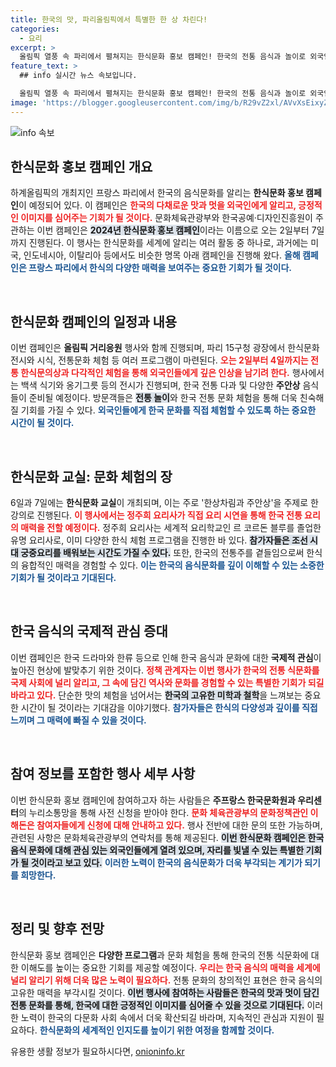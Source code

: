 ```yaml
---
title: 한국의 맛, 파리올림픽에서 특별한 한 상 차린다!
categories:
  - 요리
excerpt: >
  올림픽 열풍 속 파리에서 펼쳐지는 한식문화 홍보 캠페인! 한국의 전통 음식과 놀이로 외국인들의 입맛을 사로잡을 특별한 기회를 놓치지 마세요!
feature_text: >
  ## info 실시간 뉴스 속보입니다.

  올림픽 열풍 속 파리에서 펼쳐지는 한식문화 홍보 캠페인! 한국의 전통 음식과 놀이로 외국인들의 입맛을 사로잡을 특별한 기회를 놓치지 마세요!
image: 'https://blogger.googleusercontent.com/img/b/R29vZ2xl/AVvXsEixyZcFfHzMRdzZMjFBmAUKJYCLCGyLL1o632UiGVXcaFdKo_bkvkuCioo0uUKlGfBVcT3P84aROyZIXSBEx3Aw5nCQ3pTgDom1WDC4m8eifvWiAmWEEVb4x6G_l8C0QH225ldMjyaFvpxGEBGNO37VmDTDMHGhJPq73UglMfDca1-0aw/s1600/blogspot.png'
---
```


<p><img src="https://blogger.googleusercontent.com/img/b/R29vZ2xl/AVvXsEixyZcFfHzMRdzZMjFBmAUKJYCLCGyLL1o632UiGVXcaFdKo_bkvkuCioo0uUKlGfBVcT3P84aROyZIXSBEx3Aw5nCQ3pTgDom1WDC4m8eifvWiAmWEEVb4x6G_l8C0QH225ldMjyaFvpxGEBGNO37VmDTDMHGhJPq73UglMfDca1-0aw/s1600/blogspot.png" alt="info 속보" /></p>

<h2 data-ke-size="size26">한식문화 홍보 캠페인 개요</h2>

<p data-ke-size="size16">하계올림픽의 개최지인 프랑스 파리에서 한국의 음식문화를 알리는 <b>한식문화 홍보 캠페인</b>이 예정되어 있다. 이 캠페인은 <b><span style="color: #ee2323;">한국의 다채로운 맛과 멋을 외국인에게 알리고, 긍정적인 이미지를 심어주는 기회가 될 것이다.</span></b> 문화체육관광부와 한국공예·디자인진흥원이 주관하는 이번 캠페인은 <b><span style="background-color: #21538527;">2024년 한식문화 홍보 캠페인</span></b>이라는 이름으로 오는 2일부터 7일까지 진행된다. 이 행사는 한식문화를 세계에 알리는 여러 활동 중 하나로, 과거에는 미국, 인도네시아, 이탈리아 등에서도 비슷한 명목 아래 캠페인을 진행해 왔다. <b><span style="color: #1a5490;">올해 캠페인은 프랑스 파리에서 한식의 다양한 매력을 보여주는 중요한 기회가 될 것이다.</span></b></p>

<p data-ke-size="size16">&nbsp;</p>

<h2 data-ke-size="size26">한식문화 캠페인의 일정과 내용</h2>

<p data-ke-size="size16">이번 캠페인은 <b>올림픽 거리응원</b> 행사와 함께 진행되며, 파리 15구청 광장에서 한식문화 전시와 시식, 전통문화 체험 등 여러 프로그램이 마련된다. <b><span style="color: #ee2323;">오는 2일부터 4일까지는 전통 한식문의상과 다각적인 체험을 통해 외국인들에게 깊은 인상을 남기려 한다.</span></b> 행사에서는 백색 식기와 옹기그릇 등의 전시가 진행되며, 한국 전통 다과 및 다양한 <b>주안상</b> 음식들이 준비될 예정이다. 방문객들은 <b><span style="background-color: #21538527;">전통 놀이</span></b>와 한국 전통 문화 체험을 통해 더욱 친숙해질 기회를 가질 수 있다. <b><span style="color: #1a5490;">외국인들에게 한국 문화를 직접 체험할 수 있도록 하는 중요한 시간이 될 것이다.</span></b></p>

<p data-ke-size="size16">&nbsp;</p>

<h2 data-ke-size="size26">한식문화 교실: 문화 체험의 장</h2>

<p data-ke-size="size16">6일과 7일에는 <b>한식문화 교실</b>이 개최되며, 이는 주로 '한상차림과 주안상'을 주제로 한 강의로 진행된다. <b><span style="color: #ee2323;">이 행사에서는 정주희 요리사가 직접 요리 시연을 통해 한국 전통 요리의 매력을 전할 예정이다.</span></b> 정주희 요리사는 세계적 요리학교인 르 코르돈 블루를 졸업한 유명 요리사로, 이미 다양한 한식 체험 프로그램을 진행한 바 있다. <b><span style="background-color: #21538527;">참가자들은 조선 시대 궁중요리를 배워보는 시간도 가질 수 있다.</span></b> 또한, 한국의 전통주를 곁들임으로써 한식의 융합적인 매력을 경험할 수 있다. <b><span style="color: #1a5490;">이는 한국의 음식문화를 깊이 이해할 수 있는 소중한 기회가 될 것이라고 기대된다.</span></b></p>

<p data-ke-size="size16">&nbsp;</p>

<h2 data-ke-size="size26">한국 음식의 국제적 관심 증대</h2>

<p data-ke-size="size16">이번 캠페인은 한국 드라마와 한류 등으로 인해 한국 음식과 문화에 대한 <b>국제적 관심</b>이 높아진 현상에 발맞추기 위한 것이다. <b><span style="color: #ee2323;">정책 관계자는 이번 행사가 한국의 전통 식문화를 국제 사회에 널리 알리고, 그 속에 담긴 역사와 문화를 경험할 수 있는 특별한 기회가 되길 바라고 있다.</span></b> 단순한 맛의 체험을 넘어서는 <b><span style="background-color: #21538527;">한국의 고유한 미학과 철학</span></b>을 느껴보는 중요한 시간이 될 것이라는 기대감을 이야기했다. <b><span style="color: #1a5490;">참가자들은 한식의 다양성과 깊이를 직접 느끼며 그 매력에 빠질 수 있을 것이다.</span></b></p>

<p data-ke-size="size16">&nbsp;</p>

<h2 data-ke-size="size26">참여 정보를 포함한 행사 세부 사항</h2>

<p data-ke-size="size16">이번 한식문화 홍보 캠페인에 참여하고자 하는 사람들은 <b>주프랑스 한국문화원과 우리센터</b>의 누리소통망을 통해 사전 신청을 받아야 한다. <b><span style="color: #ee2323;">문화 체육관광부의 문화정책관인 이해돈은 참여자들에게 신청에 대해 안내하고 있다.</span></b> 행사 전반에 대한 문의 또한 가능하며, 관련된 사항은 문화체육관광부의 연락처를 통해 제공된다. <b><span style="background-color: #21538527;">이번 한식문화 캠페인은 한국 음식 문화에 대해 관심 있는 외국인들에게 열려 있으며, 자리를 빛낼 수 있는 특별한 기회가 될 것이라고 보고 있다.</span></b> <b><span style="color: #1a5490;">이러한 노력이 한국의 음식문화가 더욱 부각되는 계기가 되기를 희망한다.</span></b></p>

<p data-ke-size="size16">&nbsp;</p>

<h2 data-ke-size="size26">정리 및 향후 전망</h2>

<p data-ke-size="size16">한식문화 홍보 캠페인은 <b>다양한 프로그램</b>과 문화 체험을 통해 한국의 전통 식문화에 대한 이해도를 높이는 중요한 기회를 제공할 예정이다. <b><span style="color: #ee2323;">우리는 한국 음식의 매력을 세계에 널리 알리기 위해 더욱 많은 노력이 필요하다.</span></b> 전통 문화의 창의적인 표현은 한국 음식의 고유한 매력을 부각시킬 것이다. <b><span style="background-color: #21538527;">이번 행사에 참여하는 사람들은 한국의 맛과 멋이 담긴 전통 문화를 통해, 한국에 대한 긍정적인 이미지를 심어줄 수 있을 것으로 기대된다.</span></b> 이러한 노력이 한국의 다문화 사회 속에서 더욱 확산되길 바라며, 지속적인 관심과 지원이 필요하다. <b><span style="color: #1a5490;">한식문화의 세계적인 인지도를 높이기 위한 여정을 함께할 것이다.</span></b></p>
유용한 생활 정보가 필요하시다면, <a href="https://onioninfo.kr" rel="dofollow">onioninfo.kr</a>


